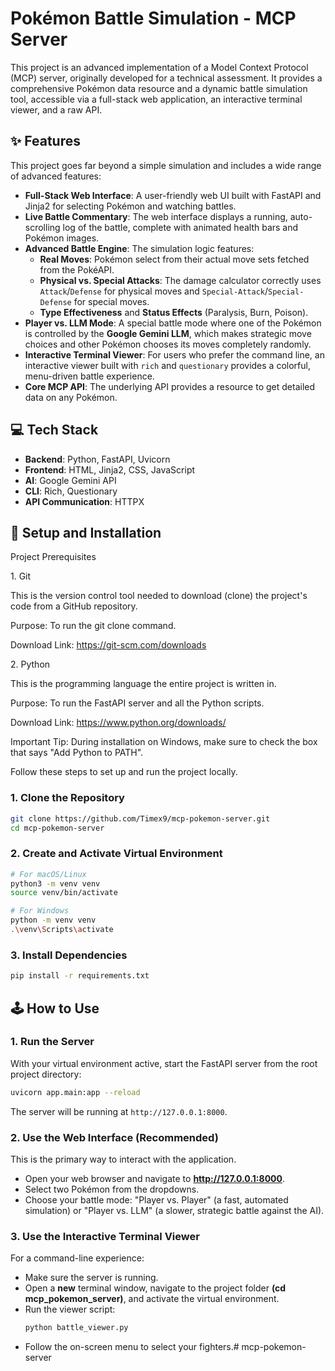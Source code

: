 # Pokémon Battle Simulation - MCP Server

This project is an advanced implementation of a Model Context Protocol (MCP) server, originally developed for a technical assessment. It provides a comprehensive Pokémon data resource and a dynamic battle simulation tool, accessible via a full-stack web application, an interactive terminal viewer, and a raw API.

## ✨ Features

This project goes far beyond a simple simulation and includes a wide range of advanced features:

* **Full-Stack Web Interface**: A user-friendly web UI built with FastAPI and Jinja2 for selecting Pokémon and watching battles.
* **Live Battle Commentary**: The web interface displays a running, auto-scrolling log of the battle, complete with animated health bars and Pokémon images.
* **Advanced Battle Engine**: The simulation logic features:
    * **Real Moves**: Pokémon select from their actual move sets fetched from the PokéAPI.
    * **Physical vs. Special Attacks**: The damage calculator correctly uses `Attack`/`Defense` for physical moves and `Special-Attack`/`Special-Defense` for special moves.
    * **Type Effectiveness** and **Status Effects** (Paralysis, Burn, Poison).
* **Player vs. LLM Mode**: A special battle mode where one of the Pokémon is controlled by the **Google Gemini LLM**, which makes strategic move choices and other Pokémon chooses its moves completely randomly.
* **Interactive Terminal Viewer**: For users who prefer the command line, an interactive viewer built with `rich` and `questionary` provides a colorful, menu-driven battle experience.
* **Core MCP API**: The underlying API provides a resource to get detailed data on any Pokémon.

## 💻 Tech Stack

* **Backend**: Python, FastAPI, Uvicorn
* **Frontend**: HTML, Jinja2, CSS, JavaScript
* **AI**: Google Gemini API
* **CLI**: Rich, Questionary
* **API Communication**: HTTPX

## 🚀 Setup and Installation

Project Prerequisites

1.⁠ ⁠Git 

This is the version control tool needed to download (clone) the project's code from a GitHub repository.

Purpose: To run the git clone command.

Download Link: https://git-scm.com/downloads

2.⁠ ⁠Python 

This is the programming language the entire project is written in.

Purpose: To run the FastAPI server and all the Python scripts.

Download Link: https://www.python.org/downloads/

Important Tip: During installation on Windows, make sure to check the box that says "Add Python to PATH".

Follow these steps to set up and run the project locally.

### 1. Clone the Repository
```bash
git clone https://github.com/Timex9/mcp-pokemon-server.git
cd mcp-pokemon-server
```

### 2. Create and Activate Virtual Environment
```bash
# For macOS/Linux
python3 -m venv venv
source venv/bin/activate

# For Windows
python -m venv venv
.\venv\Scripts\activate
```

### 3. Install Dependencies
```bash
pip install -r requirements.txt
```


## 🕹️ How to Use

### 1. Run the Server
With your virtual environment active, start the FastAPI server from the root project directory:
```bash
uvicorn app.main:app --reload
```
The server will be running at `http://127.0.0.1:8000`.

### 2. Use the Web Interface (Recommended)
This is the primary way to interact with the application.
* Open your web browser and navigate to **http://127.0.0.1:8000**.
* Select two Pokémon from the dropdowns.
* Choose your battle mode: "Player vs. Player" (a fast, automated simulation) or "Player vs. LLM" (a slower, strategic battle against the AI).

### 3. Use the Interactive Terminal Viewer
For a command-line experience:
* Make sure the server is running.
* Open a **new** terminal window, navigate to the project folder **(cd mcp_pokemon_server)**, and activate the virtual environment.
* Run the viewer script:
    ```bash
    python battle_viewer.py
    ```
* Follow the on-screen menu to select your fighters.# mcp-pokemon-server
